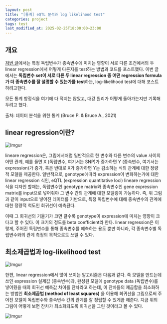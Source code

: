 ```yaml
---
layout: post
title: "[통계] eQTL 분석과 log likelihood test"
categories: project
tags: test
last_modified_at: 2025-02-25T18:00:00~23:00
---  
```



<script type="text/javascript" async
        src="https://cdnjs.cloudflare.com/ajax/libs/mathjax/2.7.5/latest.js?config=TeX-MML-AM_CHTML">
</script>

<script type="text/x-mathjax-config">
    MathJax.Hub.Config({
        extensions: ["tex2jax.js"],
        jax: ["input/Tex", "ourput/HTML-CSS"],
        tex2jax: {
            inlineMath: [ ['$', '$'], ["\\(", "\\)"] ],
            displayMath: [ ['$$', '$$'], ["\\[", "\\]"] ],
            processEscapes: true
        },
        "HTML-CSS": { availableFonts: ["TeX"] }
    });
</script>



## 개요  

[저번 글]("https://rlagksqls17.github.io/project/2025/01/16/comparison_beta_coefficient.html")에서는 특정 독립변수가 종속변수에 미치는 영향이 서로 다른 조건에서의 두 linear regression에서 어떻게 다른지를 test하는 방법과 코드를 포스트했다. 이번 글에서는 **독립변수 set이 서로 다른 두 linear regression 중 어떤 regression formula가 더 종속변수를 잘 설명할 수 있는가를 test**하는, log-likelihood test에 대해 포스트하려고한다.  

모든 통계 방정식을 여기에 다 적지는 않았고, 대강 원리가 어떻게 돌아가는지만 기록해두려고 했다.  

출처: 데이터 분석을 위한 통계 (Bruce P. & Bruce A., 2021)  


## linear regression이란?    

![Imgur](https://imgur.com/z3rfhlY.jpg)  

lineare regression은, 그림에서처럼 일반적으로 한 변수와 다른 변수의 value 사이의 어떤 관계, 예를 들면 X (독립변수, 여기서는 SNP)가 증가하면 Y (종속변수, 여기서는 expression)가 증가, 혹은 반대로 X가 증가하면 Y는 감소하는 식의 관계에 대한 정량적 모델을 제공한다. 일반적으로, genotype에따라 expression이 변화하는가에 대한 linear regression 식인, eQTL (expression quantitative loci) lineare regression 식을 디자인 할때는, 독립변수인 genotype matrix와 종속변수인 gene expression matrix를 input으로 넣어줘야 그 변수 간의 관계에 대한 모델링이 가능하다. 즉, 위 그림과 같이  input으로 넣어진 데이터를 기반으로, 특정 독립변수에 대해 종속변수의 관계에 대한 정량적 척도인 회귀선이 예측된다.  

이때 그 회귀선의 기울기가 크면 클수록 genotype이 expression에 미치는 영향이 크다고 할 수 있다. 이 크기의 정도를 beta coefficient라 한다. linear regression은 이렇게, 주어진 독립변수를 통해 종속변수를 예측하는 용도 뿐만 아니라, 각 종속변수별 독립변수와의 관계 측정의 목적으로도 쓰일 수 있다.  


## 최소제곱법과 log-likelihood test  

![Imgur](https://imgur.com/PzBbM6C.jpg)

한편, linear regression에서 많이 쓰이는 알고리즘은 다음과 같다. 즉 모델을 만드는데 쓰인 expression 실제값 (종속변수)과, 완성된 모델에 genotype data (독립변수)를 넣어줬을 때의 회귀선 예측값 차이를 잔차라고 하는데, 이 잔차들의 제곱합을 최소화하는 방법인 **최소제곱법 (method of least squares)** 을 이용해 회귀선을 그림으로써 주어진 모델이 독립변수와 종속변수 간의 관계를 잘 정립할 수 있게끔 해준다. 지금 위의 그림이 어떻게 보면 잔차가 최소화되도록 회귀선을 그린 것이라고 볼 수 있다.  

![Imgur](https://imgur.com/SkBKn00.jpg)  


